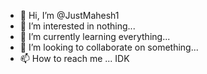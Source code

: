 - 👋 Hi, I’m @JustMahesh1
- 👀 I’m interested in nothing...
- 🌱 I’m currently learning everything...
- 💞️ I’m looking to collaborate on something...
- 📫 How to reach me ... IDK

<!---
JustMahesh1/JustMahesh1 is a ✨ special ✨ repository because its `README.md` (this file) appears on your GitHub profile.
You can click the Preview link to take a look at your changes.
--->
